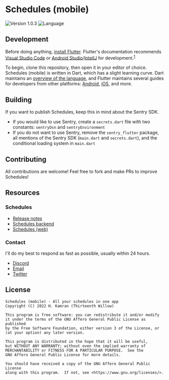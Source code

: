 # Schedules (mobile)

![Version 1.0.3](https://img.shields.io/badge/Version-1.0.3-%23BE154D?style=for-the-badge) ![Language](https://img.shields.io/badge/Language-Dart-02569B?style=for-the-badge)

## Development

Before doing anything, [install Flutter](https://docs.flutter.dev/get-started/install). Flutter's documentation recommends [Visual Studio Code](https://code.visualstudio.com/) or [Android Studio](https://developer.android.com/studio)/[IntellJ](https://www.jetbrains.com/idea/) for development.<sup>[1](https://docs.flutter.dev/get-started/editor)</sup>

To begin, clone this repository, then open it in your editor of choice. Schedules (mobile) is written in Dart, which has a slight learning curve. Dart maintains an [overview of the language](https://dart.dev/overview), and Flutter maintains several guides for developers from other platforms: [Android](https://docs.flutter.dev/get-started/flutter-for/android-devs), [iOS](https://docs.flutter.dev/get-started/flutter-for/ios-devs), and more.

## Building

If you want to publish Schedules, keep this in mind about the Sentry SDK.

- If you would like to use Sentry, create a `secrets.dart` file with two constants: `sentryDsn` and `sentryEnvironment`
- If you do not want to use Sentry, remove the `sentry_flutter` package, all mentions of the Sentry SDK (`main.dart` and `secrets.dart`), and the conditional loading system in `main.dart`

## Contributing

All contributions are welcome! Feel free to fork and make PRs to improve Schedules!

## Resources

### Schedules

- [Release notes](releasenotes.md)
- [Schedules backend](https://github.com/hkamran80/schedules-configuration)
- [Schedules (web)](https://github.com/hkamran80/schedules)

### Contact

I'll do my best to respond as fast as possible, usually within 24 hours.

- [Discord](https://discord.com/invite/M586RvpCWP)
- [Email](mailto:hkamran@hkamran.com)
- [Twitter](https://twitter.com/hkamran80)

## License

```
Schedules (mobile) - All your schedules in one app
Copyright (C) 2022 H. Kamran (Thirteenth Willow)

This program is free software: you can redistribute it and/or modify
it under the terms of the GNU Affero General Public License as published
by the Free Software Foundation, either version 3 of the License, or
(at your option) any later version.

This program is distributed in the hope that it will be useful,
but WITHOUT ANY WARRANTY; without even the implied warranty of
MERCHANTABILITY or FITNESS FOR A PARTICULAR PURPOSE.  See the
GNU Affero General Public License for more details.

You should have received a copy of the GNU Affero General Public License
along with this program.  If not, see <https://www.gnu.org/licenses/>.
```
